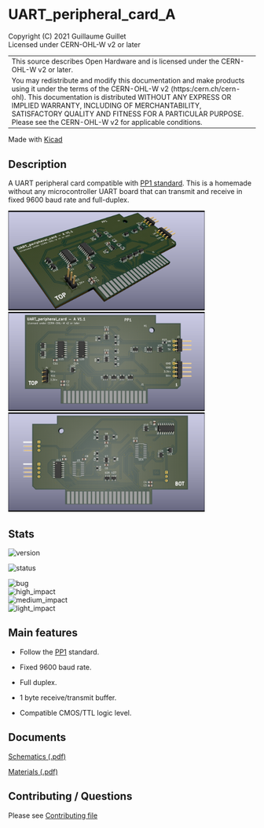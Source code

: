 # UART_peripheral_card_A

Copyright (C) 2021 Guillaume Guillet\
Licensed under CERN-OHL-W v2 or later

<table border="0px">
<tr>
<td>
This source describes Open Hardware and is licensed under the CERN-OHL-W v2 or later.
</td>
</tr>
<tr>
<td>
You may redistribute and modify this documentation and make products
using it under the terms of the CERN-OHL-W v2 (https:/cern.ch/cern-ohl).
This documentation is distributed WITHOUT ANY EXPRESS OR IMPLIED
WARRANTY, INCLUDING OF MERCHANTABILITY, SATISFACTORY QUALITY
AND FITNESS FOR A PARTICULAR PURPOSE. Please see the CERN-OHL-W v2
for applicable conditions.
</td>
</tr>
</table>

Made with [Kicad](https://kicad.org/)

## Description
A UART peripheral card compatible with [PP1 standard](https://github.com/JonathSpirit/GComputer_standard).
This is a homemade without any microcontroller UART board that can transmit and receive in fixed 9600 baud rate and full-duplex.

<img src="images/BOARD_3D.png" alt="BOARD_3D" width="400"/>
<img src="images/BOARD_3D_TOP.png" alt="BOARD_3D_TOP" width="400"/> <img src="images/BOARD_3D_BOT.png" alt="BOARD_3D_BOT" width="400"/>

## Stats

![version](https://img.shields.io/badge/version-UART_peripheral_card_A_V1.1-blue)

![status](https://img.shields.io/badge/status-tested\/stable-green)

![bug](https://img.shields.io/github/issues/JonathSpirit/UART_peripheral_card_A/bug)\
![high_impact](https://img.shields.io/github/issues/JonathSpirit/UART_peripheral_card_A/high%20impact)\
![medium_impact](https://img.shields.io/github/issues/JonathSpirit/UART_peripheral_card_A/medium%20impact)\
![light_impact](https://img.shields.io/github/issues/JonathSpirit/UART_peripheral_card_A/light%20impact)

## Main features

- Follow the [PP1](https://github.com/JonathSpirit/GComputer_standard) standard.

- Fixed 9600 baud rate.

- Full duplex.

- 1 byte receive/transmit buffer.

- Compatible CMOS/TTL logic level.

## Documents
[Schematics (.pdf)](documents/UART_peripheral_card_A_schematics.pdf)

[Materials (.pdf)](documents/UART_peripheral_card_A_materials.pdf)

## Contributing / Questions
Please see [Contributing file](CONTRIBUTING.md)
